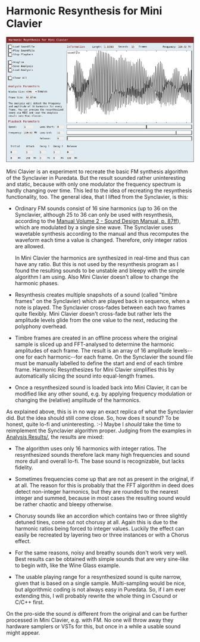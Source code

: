 Harmonic Resynthesis for Mini Clavier
=====================================

<img src="Screenshots/Screenshot.png?raw=true" alt="Screenshot">

Mini Clavier is an experiment to recreate the basic FM synthesis algorithm of
the Synclavier in Puredata. But the result sounded rather uninteresting and
static, because with only one modulator the frequency spectrum is hardly
changing over time. This led to the idea of recreating the resynthesis
functionality, too. The general idea, that I lifted from the Synclavier, is
this:

 - Ordinary FM sounds consist of 16 sine harmonics (up to 36 on the Synclavier,
   although 25 to 36 can only be used with resynthesis, according to the
   [Manual Volume 2 - Sound Design Manual, p. 87ff](http://www.500sound.com/software/Volume%202%20-%20Sound%20Design.pdf)),
   which are modulated by a single sine wave. The Synclavier uses wavetable
   synthesis according to the manual and thus recomputes the waveform each time
   a value is changed. Therefore, only integer ratios are allowed.

   In Mini Clavier the harmonics are synthesized in real-time and thus can have
   any ratio. But this is not used by the resynthesis program as I found the
   resulting sounds to be unstable and bleepy with the simple algorithm I am
   using. Also Mini Clavier doesn't allow to change the harmonic phases.

 - Resynthesis creates multiple snapshots of a sound (called "timbre frames" on
   the Synclavier) which are played back in sequence, when a note is played.
   The Synclavier cross-fades between each two frames quite flexibly. Mini Clavier
   doesn't cross-fade but rather lets the amplitude levels glide from the one value
   to the next, reducing the polyphony overhead.

 - Timbre frames are created in an offline process where the original sample is
   sliced up and FFT-analysed to determine the harmonic amplitudes of each frame.
   The result is an array of 16 amplitude levels--one for each harmonic--for
   each frame. On the Synclavier the sound file must be manually labelled to define
   the start and end of each timbre frame. Harmonic Resynthesizes for Mini Clavier
   simplifies this  by automatically slicing the sound into equal-length frames.

 - Once a resynthesized sound is loaded back into Mini Clavier, it can be modified
   like any other sound, e.g. by applying frequency modulation or changing the
   (relative) amplitude of the harmonics.

As explained above, this is in no way an exact replica of what the Synclavier did.
But the idea should still come close. So, how does it sound? To be honest, quite
lo-fi and uninteresting. :-) Maybe I _should_ take the time to reimplement the
Synclavier algorithm proper. Judging from the examples in [Analysis Results/](Analysis%20Results/),
the results are mixed:

 - The algorithm uses only 16 harmonics with integer ratios. The resynthesized sounds
   therefore lack many high frequencies and sound more dull and overall lo-fi. The
   base sound is recognizable, but lacks fidelity.

 - Sometimes frequencies come up that are not as present in the original, if at all.
   The reason for this is probably that the FFT algorithm in deed does detect non-integer
   harmonics, but they are rounded to the nearest integer and summed, because in most
   cases the resulting sound would be rather chaotic and bleepy otherwise.

 - Chorusy sounds like an accordion which contains two or three slightly detuned
   tines, come out not chorusy at all. Again this is due to the harmonic ratios
   being forced to integer values. Luckily the effect can easily be recreated
   by layering two or three instances or with a Chorus effect.

 - For the same reasons, noisy and breathy sounds don't work very well. Best results
   can be obtained with simple sounds that are very sine-like to begin with,
   like the Wine Glass example.

 - The usable playing range for a resynthesized sound is quite narrow, given that
   is based on a single sample. Multi-sampling would be nice, but algorithmic coding
   is not always easy in Puredata. So, if I am ever extending this, I will probably
   rewrite the whole thing in Csound or C/C++ first.

On the pro-side the sound _is_ different from the original and can be further
processed in Mini Clavier, e.g. with FM. No one will throw away they hardware
samplers or VSTs for this, but once in a while a usable sound might appear.
